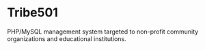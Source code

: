 Tribe501
========

PHP/MySQL management system targeted to non-profit community organizations and educational institutions.
